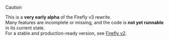 > [!CAUTION]
> This is a **very early alpha** of the Firefly v3 rewrite. <br>
> Many features are incomplete or missing, and the code is **not yet runnable** in its current state. <br>
> For a stable and production-ready version, see [Firefly v2](https://github.com/yehezkieldio/firefly/tree/v2).